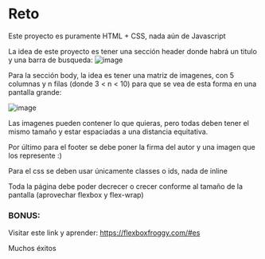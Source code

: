 # Reto
Este proyecto es puramente HTML + CSS, nada aún de Javascript

La idea de este proyecto es tener una sección header donde habrá un titulo y una barra de busqueda: ![image](https://user-images.githubusercontent.com/26677733/208135402-85e54dc1-6c98-412b-92de-b2b0f8f9ae8f.png)

Para la sección body, la idea es tener una matriz de imagenes, con 5 columnas y n filas (donde 3 < n < 10) para que se vea de esta forma en una pantalla grande:

![image](https://user-images.githubusercontent.com/26677733/196776126-ccf24f78-faf8-4694-baaf-e4981fec8d6c.png)

Las imagenes pueden contener lo que quieras, pero todas deben tener el mismo tamaño y estar espaciadas a una distancia equitativa.

Por último para el footer se debe poner la firma del autor y una imagen que los represente :)

Para el css se deben usar únicamente classes o ids, nada de inline

Toda la página debe poder decrecer o crecer conforme al tamaño de la pantalla (aprovechar flexbox y flex-wrap)

### BONUS:
Visitar este link y aprender: https://flexboxfroggy.com/#es

Muchos éxitos
